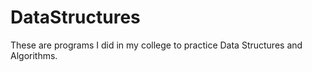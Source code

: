 # DataStructures
These are programs I did in my college to practice Data Structures and Algorithms.
